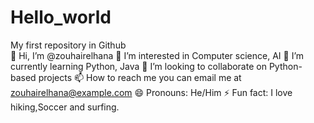 # Hello_world
My first repository in Github \
👋 Hi, I’m @zouhairelhana
👀 I’m interested in Computer science, AI
🌱 I’m currently learning Python, Java
💞️ I’m looking to collaborate on Python-based projects
📫 How to reach me you can email me at zouhairelhana@example.com
😄 Pronouns: He/Him
⚡ Fun fact: I love hiking,Soccer and surfing.
